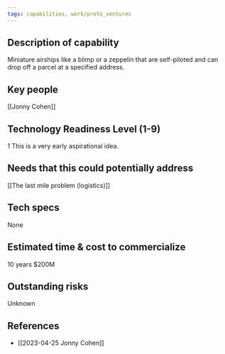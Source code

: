 ```yaml
---
tags: capabilities, work/proto_ventures
---
```


## Description of capability
Miniature airships like a blimp or a zeppelin that are self-piloted and can drop off a parcel at a specified address.

## Key people
[[Jonny Cohen]]

## Technology Readiness Level (1-9)
1
This is a very early aspirational idea.

## Needs that this could potentially address
[[The last mile problem (logistics)]]

## Tech specs
None

## Estimated time & cost to commercialize
10 years
$200M

## Outstanding risks
Unknown

## References
- [[2023-04-25 Jonny Cohen]]
